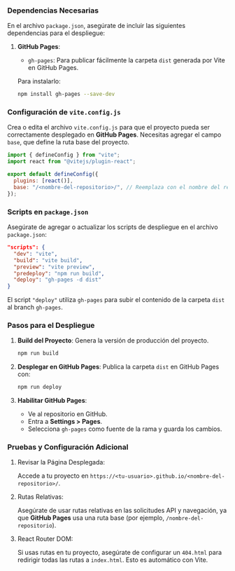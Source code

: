 ### Dependencias Necesarias

En el archivo `package.json`, asegúrate de incluir las siguientes dependencias para el despliegue:

1. **GitHub Pages**:

   - `gh-pages`: Para publicar fácilmente la carpeta `dist` generada por Vite en GitHub Pages.

   Para instalarlo:

   ```bash
   npm install gh-pages --save-dev
   ```

### Configuración de `vite.config.js`

Crea o edita el archivo `vite.config.js` para que el proyecto pueda ser correctamente desplegado en **GitHub Pages**. Necesitas agregar el campo `base`, que define la ruta base del proyecto.

```javascript
import { defineConfig } from "vite";
import react from "@vitejs/plugin-react";

export default defineConfig({
  plugins: [react()],
  base: "/<nombre-del-repositorio>/", // Reemplaza con el nombre del repositorio
});
```

### Scripts en `package.json`

Asegúrate de agregar o actualizar los scripts de despliegue en el archivo `package.json`:

```json
"scripts": {
  "dev": "vite",
  "build": "vite build",
  "preview": "vite preview",
  "predeploy": "npm run build",
  "deploy": "gh-pages -d dist"
}
```

El script `"deploy"` utiliza `gh-pages` para subir el contenido de la carpeta `dist` al branch `gh-pages`.

### Pasos para el Despliegue

1. **Build del Proyecto**:
   Genera la versión de producción del proyecto.

   ```bash
   npm run build
   ```

2. **Desplegar en GitHub Pages**:
   Publica la carpeta `dist` en GitHub Pages con:

   ```bash
   npm run deploy
   ```

3. **Habilitar GitHub Pages**:
   - Ve al repositorio en GitHub.
   - Entra a **Settings > Pages**.
   - Selecciona `gh-pages` como fuente de la rama y guarda los cambios.

### Pruebas y Configuración Adicional

1. Revisar la Página Desplegada:

   Accede a tu proyecto en `https://<tu-usuario>.github.io/<nombre-del-repositorio>/`.

2. Rutas Relativas:

   Asegúrate de usar rutas relativas en las solicitudes API y navegación, ya que **GitHub Pages** usa una ruta base (por ejemplo, `/nombre-del-repositorio`).

3. React Router DOM:

   Si usas rutas en tu proyecto, asegúrate de configurar un `404.html` para redirigir todas las rutas a `index.html`. Esto es automático con Vite.
